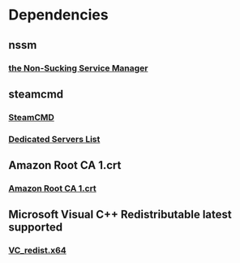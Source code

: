 # Dependencies

## nssm
### [the Non-Sucking Service Manager](https://nssm.cc/)

## steamcmd
### [SteamCMD](https://developer.valvesoftware.com/wiki/SteamCMD)
### [Dedicated Servers List](https://developer.valvesoftware.com/wiki/Dedicated_Servers_List)

## Amazon Root CA 1.crt
### [Amazon Root CA 1.crt](https://www.amazontrust.com/repository/AmazonRootCA1.pem)

## Microsoft Visual C++ Redistributable latest supported
### [VC_redist.x64](https://learn.microsoft.com/en-us/cpp/windows/latest-supported-vc-redist?view=msvc-170)